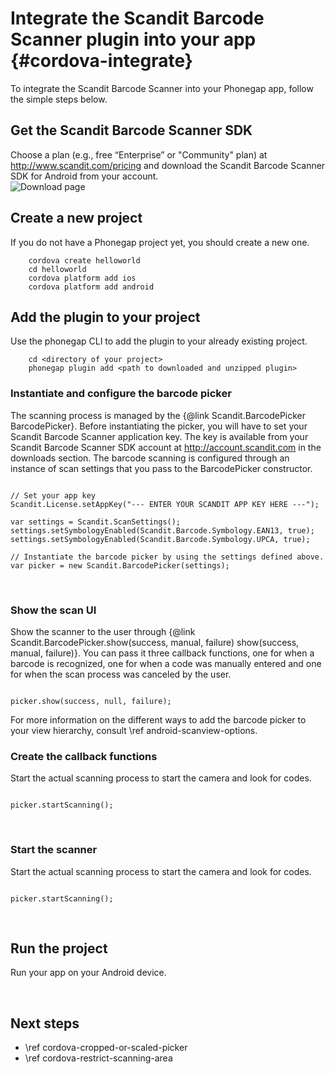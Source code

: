Integrate the Scandit Barcode Scanner plugin into your app     {#cordova-integrate}
===================================

To integrate the Scandit Barcode Scanner into your Phonegap app, follow the simple steps below.
 
## Get the Scandit Barcode Scanner SDK

Choose a plan (e.g., free “Enterprise” or "Community" plan) at http://www.scandit.com/pricing and download the Scandit Barcode Scanner SDK for Android from your account.
<br/>
![Download page](img/cordova/DownloadPage.png)
<br/>


## Create a new project

If you do not have a Phonegap project yet, you should create a new one.

~~~~~~~~~~~~~~~~~~~~~~~~~~~~~~~~~~~~
    cordova create helloworld
    cd helloworld
    cordova platform add ios
    cordova platform add android
~~~~~~~~~~~~~~~~~~~~~~~~~~~~~~~~~~~~


## Add the plugin to your project

Use the phonegap CLI to add the plugin to your already existing project.

~~~~~~~~~~~~~~~~~~~~~~~~~~~~~~~~~~~~
    cd <directory of your project>
	phonegap plugin add <path to downloaded and unzipped plugin>
~~~~~~~~~~~~~~~~~~~~~~~~~~~~~~~~~~~~


### Instantiate and configure the barcode picker

The scanning process is managed by the {@link Scandit.BarcodePicker BarcodePicker}. Before instantiating the picker, you will have to set your Scandit Barcode Scanner application key. The key is available from your Scandit Barcode Scanner SDK account at http://account.scandit.com in the downloads section. The barcode scanning is configured through an instance of scan settings that you pass to the BarcodePicker constructor. 

~~~~~~~~~~~~~~~~{.java}

// Set your app key
Scandit.License.setAppKey("--- ENTER YOUR SCANDIT APP KEY HERE ---");

var settings = Scandit.ScanSettings();
settings.setSymbologyEnabled(Scandit.Barcode.Symbology.EAN13, true);
settings.setSymbologyEnabled(Scandit.Barcode.Symbology.UPCA, true);

// Instantiate the barcode picker by using the settings defined above.
var picker = new Scandit.BarcodePicker(settings);

~~~~~~~~~~~~~~~~

<br/>

### Show the scan UI

Show the scanner to the user through {@link Scandit.BarcodePicker.show(success, manual, failure) show(success, manual, failure)}. You can pass it three callback functions, one for when a barcode is recognized, one for when a code was manually entered and one for when the scan process was canceled by the user.

~~~~~~~~~~~~~~~~{.java}

picker.show(success, null, failure);

~~~~~~~~~~~~~~~~

For more information on the different ways to add the barcode picker to your view hierarchy, consult \ref android-scanview-options.
<br/>

### Create the callback functions 

Start the actual scanning process to start the camera and look for codes.

~~~~~~~~~~~~~~~~{.java}

picker.startScanning();

~~~~~~~~~~~~~~~~

<br/>

### Start the scanner 

Start the actual scanning process to start the camera and look for codes.

~~~~~~~~~~~~~~~~{.java}

picker.startScanning();

~~~~~~~~~~~~~~~~

<br/>

## Run the project

Run your app on your Android device. 

<br/>

## Next steps

* \ref cordova-cropped-or-scaled-picker
* \ref cordova-restrict-scanning-area

